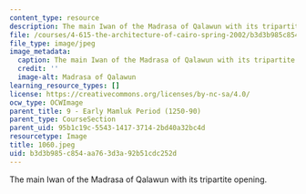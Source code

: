 ```yaml
---
content_type: resource
description: The main Iwan of the Madrasa of Qalawun with its tripartite opening.
file: /courses/4-615-the-architecture-of-cairo-spring-2002/b3d3b985c854aa763d3a92b51cdc252d_1060.jpeg
file_type: image/jpeg
image_metadata:
  caption: The main Iwan of the Madrasa of Qalawun with its tripartite opening.
  credit: ''
  image-alt: Madrasa of Qalawun
learning_resource_types: []
license: https://creativecommons.org/licenses/by-nc-sa/4.0/
ocw_type: OCWImage
parent_title: 9 - Early Mamluk Period (1250-90)
parent_type: CourseSection
parent_uid: 95b1c19c-5543-1417-3714-2bd40a32bc4d
resourcetype: Image
title: 1060.jpeg
uid: b3d3b985-c854-aa76-3d3a-92b51cdc252d
---
```

The main Iwan of the Madrasa of Qalawun with its tripartite opening.